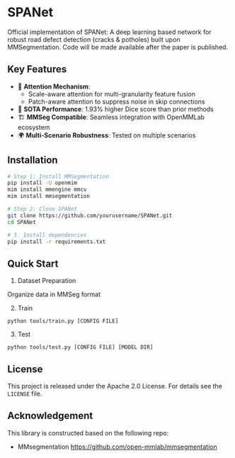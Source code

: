 # SPANet

Official implementation of SPANet: A deep learning based network for robust road defect detection (cracks & potholes) built upon MMSegmentation.
Code will be made available after the paper is published.

## Key Features
- 🎯 **Attention Mechanism**: 
  - Scale-aware attention for multi-granularity feature fusion
  - Patch-aware attention to suppress noise in skip connections
- 🚀 **SOTA Performance**: 1.93% higher Dice score than prior methods
- 🏗 **MMSeg Compatible**: Seamless integration with OpenMMLab ecosystem
- 🌍 **Multi-Scenario Robustness**: Tested on multiple scenarios

## Installation
```bash
# Step 1: Install MMSegmentation
pip install -U openmim
mim install mmengine mmcv
mim install mmsegmentation

# Step 2: Clone SPANet
git clone https://github.com/yourusername/SPANet.git
cd SPANet

# 3. Install dependencies
pip install -r requirements.txt
```

## Quick Start

1. Dataset Preparation

Organize data in MMSeg format

2. Train
```
python tools/train.py [CONFIG FILE]
```
3. Test
```
python tools/test.py [CONFIG FILE] [MODEL DIR]
```

## License

This project is released under the Apache 2.0 License. For details see the `LICENSE` file.

## Acknowledgement
This library is constructed based on the following repo:
- MMsegmentation https://github.com/open-mmlab/mmsegmentation
